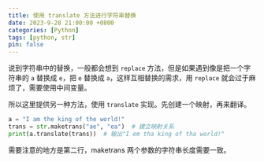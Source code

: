 ```yaml
---
title: 使用 translate 方法进行字符串替换
date: 2023-9-28 21:00:00 +0800
categories: [Python]
tags: [python, str]
pin: false
---
```


说到字符串中的替换，一般都会想到 `replace` 方法，但是如果遇到像是把一个字符串的 `a` 替换成 `e`，把 `e` 替换成 `a`，这样互相替换的需求，用 `replace` 就会过于麻烦了，需要使用中间变量。

所以这里提供另一种方法，使用 `translate` 实现。先创建一个映射，再来翻译。

```python
a = "I am the king of the world!"
trans = str.maketrans("ae", "ea")  # 建立映射关系
print(a.translate(trans))  # 输出"I em tha king of tha world!"

```

需要注意的地方是第二行，maketrans 两个参数的字符串长度需要一致。